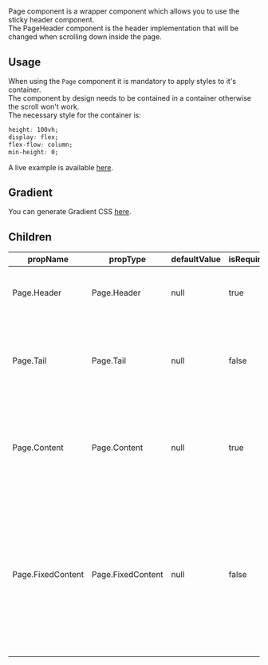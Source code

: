 # <Page/>

Page component is a wrapper component which allows you to use the sticky header component.\
The PageHeader component is the header implementation that will be changed when scrolling down inside the page.

## Usage

When using the `Page` component it is mandatory to apply styles to it's container.\
The component by design needs to be contained in a container otherwise the scroll won't work.\
The necessary style for the container is:

```css
height: 100vh;
display: flex;
flex-flow: column;
min-height: 0;
```

A live example is available [here](https://wix-wix-style-react.surge.sh/?selectedKind=2.%20Layout&selectedStory=2.6%20%2B%20Page%20Example).

## Gradient

You can generate Gradient CSS [here](https://www.cssmatic.com/gradient-generator).

## Children

| propName | propType | defaultValue | isRequired | description |
|----------|----------|--------------|------------|-------------|
| Page.Header | Page.Header | null | true | The PageHeader object which defines the components within the Header |
| Page.Tail | Page.Tail | null | false | A placeholder for a component which sticks to the bottom of the header. Page.Tail.children receive `minimized` flag |
| Page.Content | Page.Content | null | true | A placeholder for the page scrollable body, support `fullScreen` property which spans the content on the available area |
| Page.FixedContent | Page.FixedContent | null | false | A placeholder for a component which sticks to the bottom of the Tail (or bottom of Header if there is no Tail). It gets the same layout as the Page.Content. If Page.content `fullScreen` is enabled, then this FixedContent will be also full screen. |
